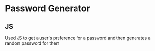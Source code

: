 # Password Generator
## JS
Used JS to get a user's preference for a password and then generates a random password for them